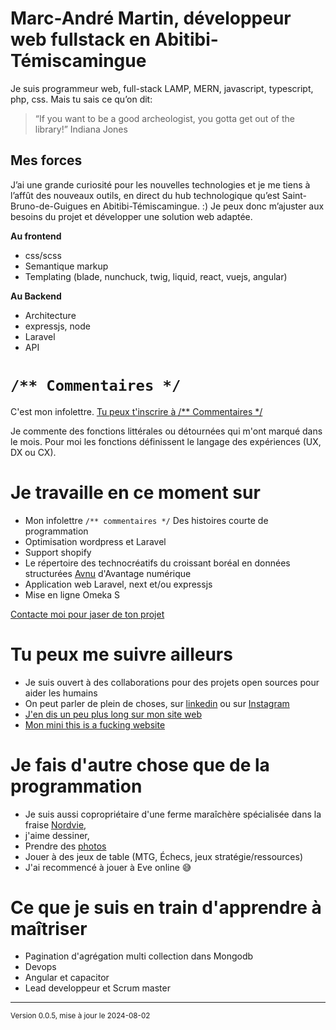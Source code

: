 
# Marc-André Martin, développeur web fullstack en Abitibi-Témiscamingue
Je suis programmeur web, full-stack LAMP, MERN, javascript, typescript, php, css. Mais tu sais ce qu’on dit:
> “If you want to be a good archeologist, you gotta get out of the library!”
    Indiana Jones

## Mes forces
J’ai une grande curiosité pour les nouvelles technologies et je me tiens à l’affût des nouveaux outils, en direct du hub technologique qu’est Saint-Bruno-de-Guigues en Abitibi-Témiscamingue. :) Je peux donc m’ajuster aux besoins du projet et développer une solution web adaptée.

**Au frontend**
- css/scss
- Semantique markup
- Templating (blade, nunchuck, twig, liquid, react, vuejs, angular)

**Au Backend**
- Architecture
- expressjs, node
- Laravel
- API

# `/** Commentaires */`
C'est mon infolettre. [Tu peux t'inscrire à /** Commentaires */](https://dashboard.mailerlite.com/forms/556022/96572073475835035/share)

Je commente des fonctions littérales ou détournées qui m'ont marqué dans le mois. Pour moi les fonctions définissent le langage des expériences (UX, DX ou CX).

# Je travaille en ce moment sur
- Mon infolettre `/** commentaires */` Des histoires courte de programmation
- Optimisation wordpress et Laravel
- Support shopify
- Le répertoire des technocréatifs du croissant boréal en données structurées [Avnu](https://avnu.ca) d'Avantage numérique
- Application web Laravel, next et/ou expressjs
- Mise en ligne Omeka S

[Contacte moi pour jaser de ton projet](https://dans.mamarmite.com/p/form/JLnopA3XbZukCTvHi)

# Tu peux me suivre ailleurs

- Je suis ouvert à des collaborations pour des projets open sources pour aider les humains
- On peut parler de plein de choses, sur [linkedin](https://www.linkedin.com/in/marcandremartin/) ou sur [Instagram](https://instagram.com/marcandredev)
- [J'en dis un peu plus long sur mon site web](https://mamarmite.com)
- [Mon mini this is a fucking website](https://marcandre.dev)

# Je fais d'autre chose que de la programmation
- Je suis aussi copropriétaire d'une ferme maraîchère spécialisée dans la fraise [Nordvie](https://nordvie.ca),
- j'aime dessiner,
- Prendre des [photos](https://500px.com/mamarmite)
- Jouer à des jeux de table (MTG, Échecs, jeux stratégie/ressources)
- J'ai recommencé à jouer à Eve online 😅

# Ce que je suis en train d'apprendre à maîtriser
- Pagination d'agrégation multi collection dans Mongodb
- Devops
- Angular et capacitor
- Lead developpeur et Scrum master


----
<small>Version 0.0.5, mise à jour le 2024-08-02</small>

